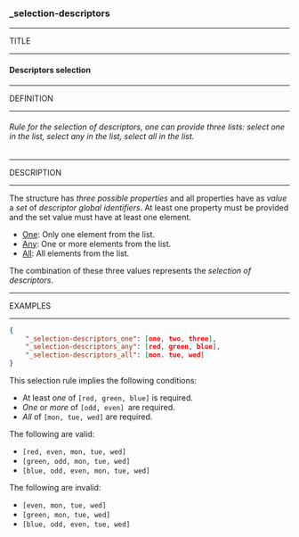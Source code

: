 ### _selection-descriptors



------
TITLE

------

#### Descriptors selection



------
DEFINITION

------

###### Rule for the selection of descriptors, one can provide three lists: select one in the list, select any in the list, select all in the list.



------
DESCRIPTION

------

The structure has *three possible properties* and all properties have as *value* a *set* of *descriptor global identifiers*. At least one property must be provided and the set value must have at least one element.

- [One](_selection-descriptors_one): Only one element from the list.
- [Any](_selection-descriptors_any): One or more elements from the list.
- [All](_selection-descriptors_all): All elements from the list.

The combination of these three values represents the *selection of descriptors*.



------
EXAMPLES

------

```json
{
	"_selection-descriptors_one": [one, two, three],
	"_selection-descriptors_any": [red, green, blue],
	"_selection-descriptors_all": [mon. tue, wed]
}
```

This selection rule implies the following conditions:

- At least *one* of `[red, green, blue]` is required.
- *One* or *more* of `[odd, even] `are required.
- *All* of `[mon, tue, wed]` are required.

The following are valid:

- `[red, even, mon, tue, wed]`
- `[green, odd, mon, tue, wed]`
- `[blue, odd, even, mon, tue, wed]`

The following are invalid:

- `[even, mon, tue, wed]`
- `[green, mon, tue, wed]`
- `[blue, odd, even, tue, wed]`
